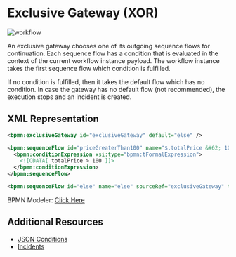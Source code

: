 # Exclusive Gateway (XOR)

![workflow](/bpmn-workflows/xor-gateway.png)

An exclusive gateway chooses one of its outgoing sequence flows for continuation.
Each sequence flow has a condition that is evaluated in the context of the current workflow instance payload.
The workflow instance takes the first sequence flow which condition is fulfilled.

If no condition is fulfilled, then it takes the default flow which has no condition.
In case the gateway has no default flow (not recommended), the execution stops and an incident is created.

## XML Representation

```xml
<bpmn:exclusiveGateway id="exclusiveGateway" default="else" />

<bpmn:sequenceFlow id="priceGreaterThan100" name="$.totalPrice &#62; 100" sourceRef="exclusiveGateway" targetRef="shipParcelWithInsurance">
  <bpmn:conditionExpression xsi:type="bpmn:tFormalExpression">
    <![CDATA[ totalPrice > 100 ]]>
  </bpmn:conditionExpression>
</bpmn:sequenceFlow>

<bpmn:sequenceFlow id="else" name="else" sourceRef="exclusiveGateway" targetRef="shipParcel" />
```

BPMN Modeler: [Click Here](/bpmn-modeler/gateways.html#create-an-exclusive-gateway)

## Additional Resources

* [JSON Conditions](reference/json-conditions.html)
* [Incidents](/reference/incidents.html)
